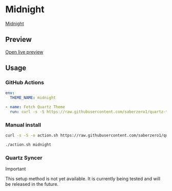 # Midnight

[Midnight](https://github.com/SemiCirkle)

## Preview

[Open live preview](https://quartz-themes.github.io/midnight/)

## Usage

### GitHub Actions

```yaml
env:
  THEME_NAME: midnight
```

```yaml
- name: Fetch Quartz Theme
  run: curl -s -S https://raw.githubusercontent.com/saberzero1/quartz-themes/master/action.sh | bash -s -- $THEME_NAME
```

### Manual install

```bash
curl -s -S -o action.sh https://raw.githubusercontent.com/saberzero1/quartz-themes/master/action.sh

./action.sh midnight
```

### Quartz Syncer

> [!IMPORTANT]
> This setup method is not yet available. It is currently being tested and will be released in the future.
